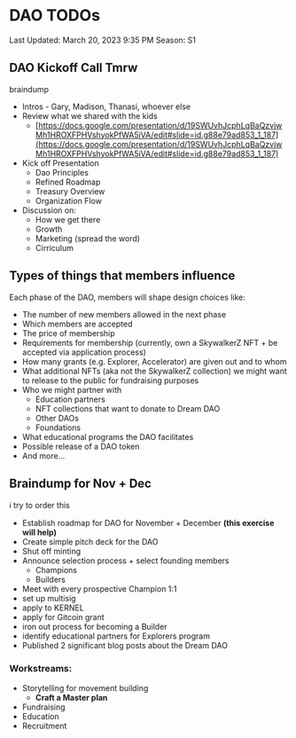# DAO TODOs

Last Updated: March 20, 2023 9:35 PM
Season: S1

## DAO Kickoff Call Tmrw

braindump

- Intros - Gary, Madison, Thanasi, whoever else
- Review what we shared with the kids
    - [https://docs.google.com/presentation/d/19SWUvhJcphLqBaQzvjwMh1HROXFPHVshyokPfWA5iVA/edit#slide=id.g88e79ad853_1_187](https://docs.google.com/presentation/d/19SWUvhJcphLqBaQzvjwMh1HROXFPHVshyokPfWA5iVA/edit#slide=id.g88e79ad853_1_187)
- Kick off Presentation
    - Dao Principles
    - Refined Roadmap
    - Treasury Overview
    - Organization Flow
- Discussion on:
    - How we get there
    - Growth
    - Marketing (spread the word)
    - Cirriculum

## Types of things that members influence

Each phase of the DAO, members will shape design choices like:

- The number of new members allowed in the next phase
- Which members are accepted
- The price of membership
- Requirements for membership (currently, own a SkywalkerZ NFT + be accepted via application process)
- How many grants (e.g. Explorer, Accelerator) are given out and to whom
- What additional NFTs (aka not the SkywalkerZ collection) we might want to release to the public for fundraising purposes
- Who we might partner with
    - Education partners
    - NFT collections that want to donate to Dream DAO
    - Other DAOs
    - Foundations
- What educational programs the DAO facilitates
- Possible release of a DAO token
- And more...

## Braindump for Nov + Dec

<aside>
ℹ️ try to order this

</aside>

- Establish roadmap for DAO for November + December **(this exercise will help)**
- Create simple pitch deck for the DAO
- Shut off minting
- Announce selection process + select founding members
    - Champions
    - Builders
- Meet with every prospective Champion 1:1
- set up multisig
- apply to KERNEL
- apply for Gitcoin grant
- iron out process for becoming a Builder
- identify educational partners for Explorers program
- Published 2 significant blog posts about the Dream DAO

### Workstreams:

- Storytelling for movement building
    - **Craft a Master plan**
- Fundraising
- Education
- Recruitment